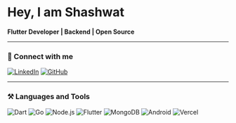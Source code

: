# Hey, I am Shashwat

**Flutter Developer | Backend | Open Source**

---

### 🔗 Connect with me
[![LinkedIn](https://img.shields.io/badge/LinkedIn-shashwatxd-blue?style=flat&logo=linkedin)](https://linkedin.com/in/shashwatxd) [![GitHub](https://img.shields.io/badge/GitHub-shashwatxd-black?style=flat&logo=github)](https://github.com/shashwatxd)


---

### ⚒️ Languages and Tools
![Dart](https://img.shields.io/badge/Dart-0175C2?style=flat&logo=dart&logoColor=white)
![Go](https://img.shields.io/badge/Go-00ADD8?style=flat&logo=go&logoColor=white)
![Node.js](https://img.shields.io/badge/Node.js-339933?style=flat&logo=node.js&logoColor=white)
![Flutter](https://img.shields.io/badge/Flutter-02569B?style=flat&logo=flutter&logoColor=white)
![MongoDB](https://img.shields.io/badge/MongoDB-47A248?style=flat&logo=mongodb&logoColor=white)
![Android](https://img.shields.io/badge/Android-3DDC84?style=flat&logo=android&logoColor=white)
![Vercel](https://img.shields.io/badge/Vercel-000000?style=flat&logo=vercel&logoColor=white)
